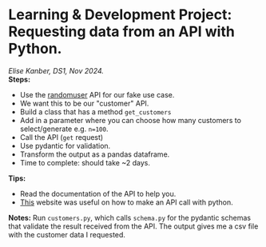 # Learning & Development Project: Requesting data from an API with Python.
_Elise Kanber, DS1, Nov 2024._
<br>
**Steps:**
- Use the [randomuser](https://randomuser.me/) API for our fake use case.
- We want this to be our "customer" API. 
- Build a class that has a method `get_customers`
- Add in a parameter where you can choose how many customers to select/generate e.g. `n=100`. 
- Call the API (`get` request)
- Use pydantic for validation.
- Transform the output as a pandas dataframe.
- Time to complete: should take ~2 days.

**Tips:** 
- Read the documentation of the API to help you.
- [This](https://www.geeksforgeeks.org/how-to-make-api-calls-using-python/) website was useful on how to make an API call with python.






**Notes:**
Run `customers.py`, which calls `schema.py` for the pydantic schemas that validate the result received from the API.
The output gives me a csv file with the customer data I requested.